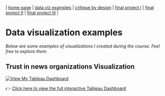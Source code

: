 | [home page](https://aritra1804.github.io/aritra-dataviz-portfolio/) | [data viz examples](dataviz-examples) | [critique by design](critique-by-design) | [final project I](final-project-part-one) | [final project II](final-project-part-two) | [final project III](final-project-part-three) |

# Data visualization examples
_Below are some examples of visualizations I created during the course. Feel free to explore them._


## Trust in news organizations Visualization

[![View My Tableau Dashboard](https://public.tableau.com/static/images/Tr/TrustinNewsOrganizations_17380089848370/BarChart/1.png)](https://public.tableau.com/app/profile/aritra.dutta6632/viz/TrustinNewsOrganizations_17380089848370/BarChart?publish=yes)

👉 [Click here to view the full interactive Tableau Dashboard](https://public.tableau.com/app/profile/aritra.dutta6632/viz/TrustinNewsOrganizations_17380089848370/BarChart?publish=yes)
